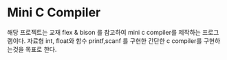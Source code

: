 
# Mini C Compiler

해당 프로젝트는 교재 flex & bison 를 참고하여 mini c compiler를 제작하는 프로그램이다.
자료형 int, float와 함수 printf,scanf 를 구현한 간단한 c compiler를 구현하는것을 목표로 한다. 



